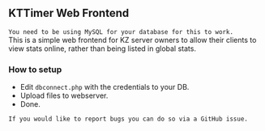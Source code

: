 ## KTTimer Web Frontend

`You need to be using MySQL for your database for this to work.`  
This is a simple web frontend for KZ server owners to allow their clients to view stats online, rather than being listed in global stats.

### How to setup
 - Edit `dbconnect.php` with the credentials to your DB.
 - Upload files to webserver.
 - Done.

`If you would like to report bugs you can do so via a GitHub issue.`
